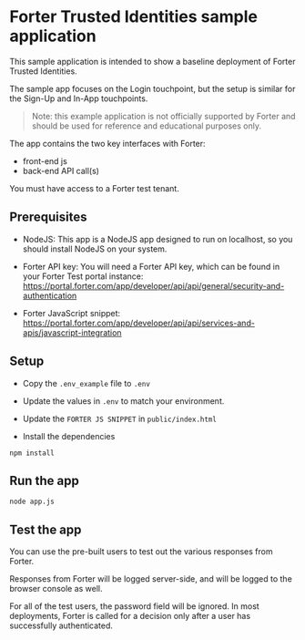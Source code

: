 # Forter Trusted Identities sample application #

This sample application is intended to show a baseline deployment of Forter Trusted Identities.

The sample app focuses on the Login touchpoint, but the setup is similar for the Sign-Up and In-App touchpoints.

> Note: this example application is not officially supported by Forter and should be used for reference and educational purposes only.

The app contains the two key interfaces with Forter:

* front-end js
* back-end API call(s)

You must have access to a Forter test tenant.

## Prerequisites ##

* NodeJS: This app is a NodeJS app designed to run on localhost, so you should install NodeJS on your system.

* Forter API key: You will need a Forter API key, which can be found in your Forter Test portal instance:
https://portal.forter.com/app/developer/api/api/general/security-and-authentication

* Forter JavaScript snippet: https://portal.forter.com/app/developer/api/api/services-and-apis/javascript-integration

## Setup ##

* Copy the `.env_example` file to `.env`

* Update the values in `.env` to match your environment.

* Update the `FORTER JS SNIPPET` in `public/index.html`

* Install the dependencies

`npm install`

## Run the app ##

`node app.js`

## Test the app ##

You can use the pre-built users to test out the various responses from Forter.

Responses from Forter will be logged server-side, and will be logged to the browser console as well.

For all of the test users, the password field will be ignored. In most deployments, Forter is called for a decision only after a user has successfully authenticated.
